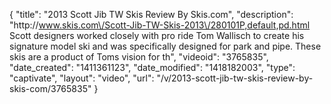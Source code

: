 {
    "title": "2013 Scott Jib TW Skis Review By Skis.com",
    "description": "http:\/\/www.skis.com\/Scott-Jib-TW-Skis-2013\/280101P,default,pd.html  Scott designers worked closely with pro ride Tom Wallisch to create his signature model ski and was specifically designed for park and pipe. These skis are a product of Toms vision for th",
    "videoid": "3765835",
    "date_created": "1411361123",
    "date_modified": "1418182003",
    "type": "captivate",
    "layout": "video",
    "url": "\/v\/2013-scott-jib-tw-skis-review-by-skis-com\/3765835"
}